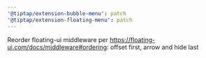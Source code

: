 ```yaml
---
'@tiptap/extension-bubble-menu': patch
'@tiptap/extension-floating-menu': patch
---
```


Reorder floating-ui middleware per https://floating-ui.com/docs/middleware#ordering: offset first, arrow and hide last
